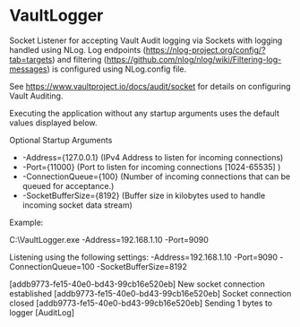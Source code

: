 # VaultLogger
Socket Listener for accepting Vault Audit logging via Sockets with logging handled using NLog.  Log endpoints (https://nlog-project.org/config/?tab=targets) and filtering (https://github.com/nlog/nlog/wiki/Filtering-log-messages) is configured using NLog.config file.

See https://www.vaultproject.io/docs/audit/socket for details on configuring Vault Auditing.

Executing the application without any startup arguments uses the default values displayed below.

Optional Startup Arguments
  * -Address={127.0.0.1}       (IPv4 Address to listen for incoming connections)
  * -Port={11000}              (Port to listen for incoming connections [1024-65535] )
  * -ConnectionQueue={100}     (Number of incoming connections that can be queued for acceptance.)
  * -SocketBufferSize={8192}   (Buffer size in kilobytes used to handle incoming socket data stream)

Example:  

C:\VaultLogger.exe -Address=192.168.1.10 -Port=9090

Listening using the following settings:
-Address=192.168.1.10
-Port=9090
-ConnectionQueue=100
-SocketBufferSize=8192

[addb9773-fe15-40e0-bd43-99cb16e520eb] New socket connection established
[addb9773-fe15-40e0-bd43-99cb16e520eb] Socket connection closed
[addb9773-fe15-40e0-bd43-99cb16e520eb] Sending 1 bytes to logger [AuditLog]